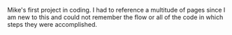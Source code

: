 Mike's first project in coding. I had to reference a multitude of pages since I am new to this and could not remember the flow or all of the code in which steps they were accomplished.